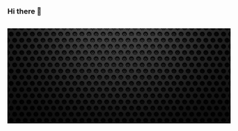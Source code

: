 ### Hi there 👋
## [![Mfuon's Header](https://github.com/mfuon2/mfuon2/blob/master/img/header.jpg)](https://ryztek.com)
<!--
**Mfuon2/Mfuon2** is a ✨ _special_ ✨ repository because its `README.md` (this file) appears on your GitHub profile.

Here are some ideas to get you started:

- 🔭 I’m currently working on ...
- 🌱 I’m currently learning ...
- 👯 I’m looking to collaborate on ...
- 🤔 I’m looking for help with ...
- 💬 Ask me about ...
- 📫 How to reach me: ...
- 😄 Pronouns: ...
- ⚡ Fun fact: ...
-->
